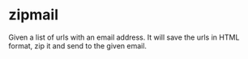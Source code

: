 # zipmail
Given a list of urls with an email  address. It will save the urls in HTML format, zip it and send to the given email.
